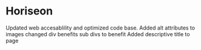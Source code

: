 
# Horiseon

Updated web accesablility and optimized code base.
Added alt attributes to images
changed div benefits sub divs to benefit
Added descriptive title to page

